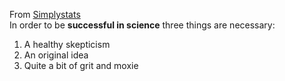 From [Simplystats](https://simplystatistics.org/2012/07/09/skepticism-ideas-grit/)<br>
In order to be __successful in science__ three things are necessary:
1. A healthy skepticism
2. An original idea
3. Quite a bit of grit and moxie
